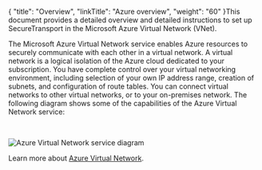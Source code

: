 {
    "title": "Overview",
    "linkTitle": "Azure overview",
    "weight": "60"
}This document provides a detailed overview and detailed instructions to set up <span class="mc-variable axway_variables.Component_Short_Name variable">SecureTransport</span> in the Microsoft Azure Virtual Network (VNet).

The Microsoft Azure Virtual Network service enables Azure resources to securely communicate with each other in a virtual network. A virtual network is a logical isolation of the Azure cloud dedicated to your subscription. You have complete control over your virtual networking environment, including selection of your own IP address range, creation of subnets, and configuration of route tables. You can connect virtual networks to other virtual networks, or to your on-premises network. The following diagram shows some of the capabilities of the Azure Virtual Network service:

 

![Azure Virtual Network service diagram](/Images/SecureTransport/intro-VNet.png)

Learn more about [Azure Virtual Network](https://docs.microsoft.com/en-us/azure/virtual-network/virtual-networks-overview).

